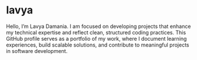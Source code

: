# lavya
Hello, I’m Lavya Damania. I am focused on developing projects that enhance my technical expertise and reflect clean, structured coding practices. This GitHub profile serves as a portfolio of my work, where I document learning experiences, build scalable solutions, and contribute to meaningful projects in software development.
